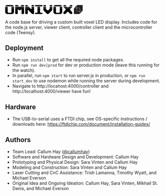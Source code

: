 
<img src="docs/images/omnivox_full_logo.svg" width="50%" />

A code base for driving a custom built voxel LED display. Includes code for the node.js server, viewer client, controller client and the microcontroller code (Teensy).

## Deployment

- Run `npm install` to get all the required node packages.
- Run `npm run dev|prod` for dev or production mode (leave this running for the watch).
- In parallel, run `npm start` to run server.js in production, or `npm run start_dev` to use nodemon while running the server during development.
- Navigate to http://locahost:4000/controller and http://localhost:4000/viewer have fun!


## Hardware

- The USB-to-serial uses a FTDI chip, see OS-specific instructions / downloads here: https://ftdichip.com/document/installation-guides/


## Authors

- Team Lead: Callum Hay ([@callumhay](https://github.com/callumhay))
- Software and Hardware Design and Development: Callum Hay
- Prototyping and Physical Design: Sara Vinten and Callum Hay
- Modeling and Construction: Sara Vinten and Callum Hay
- Laser Cutting and CnC Assistance: Trish Lamanna, Timothy Wyatt, and Michael Everson
- Original Idea and Ongoing Ideation: Callum Hay, Sara Vinten, Mikhail St. Denis, and Michael Everson

